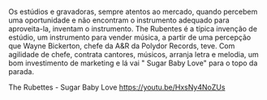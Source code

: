 Os estúdios e gravadoras, sempre atentos ao mercado, quando percebem uma oportunidade e não encontram o instrumento adequado para aproveita-la, inventam o instrumento. The Rubentes é a típica invenção de estúdio, um instrumento para vender música, a partir de uma percepção que Wayne Bickerton, chefe da A&R da Polydor Records, teve. Com agilidade de chefe, contrata cantores, músicos, arranja letra e melodia, um bom investimento de marketing e lá vai " Sugar Baby Love" para o topo da parada. 

The Rubettes - Sugar Baby Love
https://youtu.be/HxsNy4NoZUs